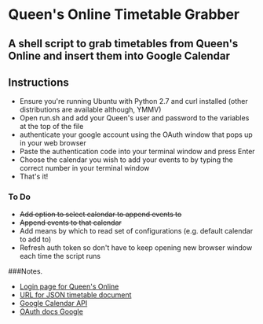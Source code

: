 # Queen's Online Timetable Grabber
## A shell script to grab timetables from Queen's Online and insert them into Google Calendar

## Instructions
* Ensure you're running Ubuntu with Python 2.7 and curl installed (other distributions are available although, YMMV)
* Open run.sh and add your Queen's user and password to the variables at the top of the file
* authenticate your google account using the OAuth window that pops up in your web browser
* Paste the authentication code into your terminal window and press Enter
* Choose the calendar you wish to add your events to by typing the correct number in your terminal window
* That's it!

### To Do
* ~~Add option to select calendar to append events to~~
* ~~Append events to that calendar~~
* Add means by which to read set of configurations (e.g. default calendar to add to)
* Refresh auth token so don't have to keep opening new browser window each time the script runs

###Notes.
* [Login page for Queen's Online](https://home.qol.qub.ac.uk/)
* [URL for JSON timetable document](https://home.qol.qub.ac.uk/_layouts/qol.home.timetable/webservice.ashx)
* [Google Calendar API](https://developers.google.com/google-apps/calendar/)
* [OAuth docs Google](https://developers.google.com/accounts/docs/OAuth2WebServer)
